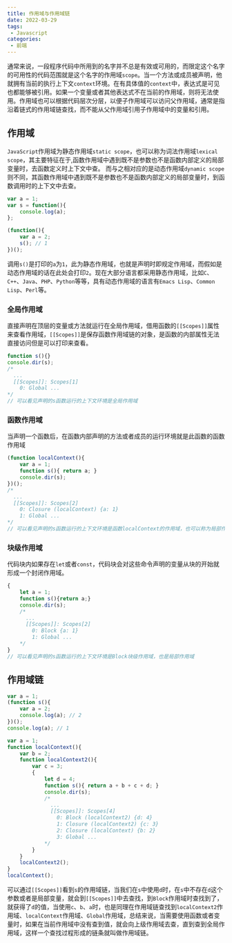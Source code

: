 ```yaml
---
title: 作用域与作用域链
date: 2022-03-29
tags:
 - Javascript
categories:
 - 前端
---
```


通常来说，一段程序代码中所用到的名字并不总是有效或可用的，而限定这个名字的可用性的代码范围就是这个名字的作用域`scope`。当一个方法或成员被声明，他就拥有当前的执行上下文`context`环境。在有具体值的`context`中，表达式是可见也都能够被引用。如果一个变量或者其他表达式不在当前的作用域，则将无法使用。作用域也可以根据代码层次分层，以便子作用域可以访问父作用域，通常是指沿着链式的作用域链查找，而不能从父作用域引用子作用域中的变量和引用。

## 作用域
`JavaScript`作用域为静态作用域`static scope`，也可以称为词法作用域`lexical scope`，其主要特征在于,函数作用域中遇到既不是参数也不是函数内部定义的局部变量时，去函数定义时上下文中查。 而与之相对应的是动态作用域`dynamic scope`则不同，其函数作用域中遇到既不是参数也不是函数内部定义的局部变量时，到函数调用时的上下文中去查。

```javascript
var a = 1;
var s = function(){
    console.log(a);
};

(function(){
    var a = 2;
    s(); // 1
})();
```
调用`s()`是打印的`a`为`1`，此为静态作用域，也就是声明时即规定作用域，而假如是动态作用域的话在此处会打印`2`。现在大部分语言都采用静态作用域，比如`C`、`C++`、`Java`、`PHP`、`Python`等等，具有动态作用域的语言有`Emacs Lisp`、`Common Lisp`、`Perl`等。  

### 全局作用域
直接声明在顶层的变量或方法就运行在全局作用域，借用函数的`[[Scopes]]`属性来查看作用域，`[[Scopes]]`是保存函数作用域链的对象，是函数的内部属性无法直接访问但是可以打印来查看。

```javascript
function s(){}
console.dir(s);
/*
  ...
  [[Scopes]]: Scopes[1]
    0: Global ...
*/
// 可以看见声明的s函数运行的上下文环境是全局作用域
```

### 函数作用域
当声明一个函数后，在函数内部声明的方法或者成员的运行环境就是此函数的函数作用域
```javascript
(function localContext(){
    var a = 1;
    function s(){ return a; }
    console.dir(s);
})();
/*
  ...
  [[Scopes]]: Scopes[2]
    0: Closure (localContext) {a: 1}
    1: Global ...
*/
// 可以看见声明的s函数运行的上下文环境是函数localContext的作用域，也可以称为局部作用域
```

### 块级作用域
代码块内如果存在`let`或者`const`，代码块会对这些命令声明的变量从块的开始就形成一个封闭作用域。

```javascript
{
    let a = 1;
    function s(){return a;}
    console.dir(s);
    /*
      ...
      [[Scopes]]: Scopes[2]
        0: Block {a: 1}
        1: Global ...
    */
}
// 可以看见声明的s函数运行的上下文环境是Block块级作用域，也是局部作用域
```

## 作用域链

```javascript
var a = 1;
(function s(){
    var a = 2;
    console.log(a); // 2
})();
console.log(a); // 1
```

```javascript
var a = 1;
function localContext(){
    var b = 2;
    function localContext2(){
        var c = 3;
        {
            let d = 4;
            function s(){ return a + b + c + d; }
            console.dir(s);
            /*
              ...
              [[Scopes]]: Scopes[4]
                0: Block (localContext2) {d: 4}
                1: Closure (localContext2) {c: 3}
                2: Closure (localContext) {b: 2}
                3: Global ...
            */
        }
    }
    localContext2();
}
localContext();
```
可以通过`[[Scopes]]`看到`s`的作用域链，当我们在`s`中使用`d`时，在`s`中不存在`d`这个参数或者是局部变量，就会到`[[Scopes]]`中去查找，到`Block`作用域时查找到了，就获得了`d`的值，当使用`c`、`b`、`a`时，也是同理在作用域链查找到`localContext2`作用域、`localContext`作用域、`Global`作用域，总结来说，当需要使用函数或者变量时，如果在当前作用域中没有查到值，就会向上级作用域去查，直到查到全局作用域，这样一个查找过程形成的链条就叫做作用域链。

